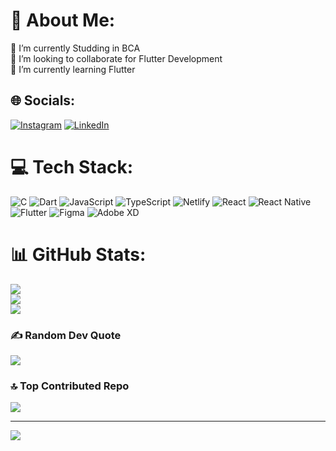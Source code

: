 # 💫 About Me:
🔭 I’m currently Studding in BCA<br>👯 I’m looking to collaborate for Flutter Development <br>🌱 I’m currently learning Flutter


## 🌐 Socials:
[![Instagram](https://img.shields.io/badge/Instagram-%23E4405F.svg?logo=Instagram&logoColor=white)](https://instagram.com/ayush_bhagat_151105) [![LinkedIn](https://img.shields.io/badge/LinkedIn-%230077B5.svg?logo=linkedin&logoColor=white)](https://linkedin.com/in/ayush-bhagat-99b7b82b3) 

# 💻 Tech Stack:
![C](https://img.shields.io/badge/c-%2300599C.svg?style=for-the-badge&logo=c&logoColor=white) ![Dart](https://img.shields.io/badge/dart-%230175C2.svg?style=for-the-badge&logo=dart&logoColor=white) ![JavaScript](https://img.shields.io/badge/javascript-%23323330.svg?style=for-the-badge&logo=javascript&logoColor=%23F7DF1E) ![TypeScript](https://img.shields.io/badge/typescript-%23007ACC.svg?style=for-the-badge&logo=typescript&logoColor=white) ![Netlify](https://img.shields.io/badge/netlify-%23000000.svg?style=for-the-badge&logo=netlify&logoColor=#00C7B7) ![React](https://img.shields.io/badge/react-%2320232a.svg?style=for-the-badge&logo=react&logoColor=%2361DAFB) ![React Native](https://img.shields.io/badge/react_native-%2320232a.svg?style=for-the-badge&logo=react&logoColor=%2361DAFB) ![Flutter](https://img.shields.io/badge/Flutter-%2302569B.svg?style=for-the-badge&logo=Flutter&logoColor=white) ![Figma](https://img.shields.io/badge/figma-%23F24E1E.svg?style=for-the-badge&logo=figma&logoColor=white) ![Adobe XD](https://img.shields.io/badge/Adobe%20XD-470137?style=for-the-badge&logo=Adobe%20XD&logoColor=#FF61F6)
# 📊 GitHub Stats:
![](https://github-readme-stats.vercel.app/api?username=AyushBhagat151105&theme=dark&hide_border=false&include_all_commits=true&count_private=true)<br/>
![](https://github-readme-streak-stats.herokuapp.com/?user=AyushBhagat151105&theme=dark&hide_border=false)<br/>
![](https://github-readme-stats.vercel.app/api/top-langs/?username=AyushBhagat151105&theme=dark&hide_border=false&include_all_commits=true&count_private=true&layout=compact)

### ✍️ Random Dev Quote
![](https://quotes-github-readme.vercel.app/api?type=horizontal&theme=tokyonight)

### 🔝 Top Contributed Repo
![](https://github-contributor-stats.vercel.app/api?username=AyushBhagat151105&limit=5&theme=dark&combine_all_yearly_contributions=true)


---
[![](https://visitcount.itsvg.in/api?id=AyushBhagat151105&icon=2&color=1)](https://visitcount.itsvg.in)

<!-- Proudly created with GPRM ( https://gprm.itsvg.in ) -->

